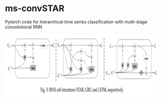 # ms-convSTAR
Pytorch code for hierarchical time series classification with multi-stage convolutional RNN

<img src="https://raw.githubusercontent.com/0zgur0/STAR_Network/master/imgs/cells.PNG" width="960" height="210">
